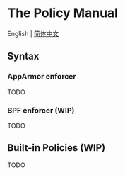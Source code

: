 # The Policy Manual
English | [简体中文](policy_manual.zh_CN.md)

## Syntax
### AppArmor enforcer
TODO

### BPF enforcer (WIP)
TODO

## Built-in Policies (WIP)
TODO